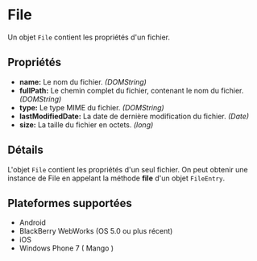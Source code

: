 File
====

Un objet `File` contient les propriétés d'un fichier.

Propriétés
----------

- __name:__ Le nom du fichier. _(DOMString)_
- __fullPath:__ Le chemin complet du fichier, contenant le nom du fichier. _(DOMString)_
- __type:__ Le type MIME du fichier. _(DOMString)_
- __lastModifiedDate:__ La date de dernière modification du fichier. _(Date)_
- __size:__ La taille du fichier en octets. _(long)_

Détails
-------

L'objet `File` contient les propriétés d'un seul fichier.  On peut obtenir une instance de File en appelant la méthode __file__ d'un objet `FileEntry`.

Plateformes supportées
----------------------

- Android
- BlackBerry WebWorks (OS 5.0 ou plus récent)
- iOS
- Windows Phone 7 ( Mango )
